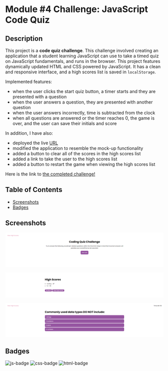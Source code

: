 # Module #4 Challenge: JavaScript Code Quiz

## Description
This project is a **code quiz challenge**. This challenge involved creating an application that a student learning JavaScript can use to take a timed quiz on JavaScript fundamentals, and runs in the browser. This project features dynamically updated HTML and CSS powered by JavaScript. It has a clean and responsive interface, and a high scores list is saved in `localStorage`.

Implemented features:

* when the user clicks the start quiz button, a timer starts and they are presented with a question
* when the user answers a question, they are presented with another question
* when the user answers incorrectly, time is subtracted from the clock
* when all questions are answered or the timer reaches 0, the game is over, and the user can save their initials and score

In addition, I have also:

* deployed the live [URL](https://desguerra.github.io/code-quiz/)
* modified the application to resemble the mock-up functionality
* added a button to clear all of the scores in the high scores list
* added a link to take the user to the high scores list
* added a button to restart the game when viewing the high scores list

Here is the link to [the completed challenge!](https://desguerra.github.io/code-quiz/)


## Table of Contents

* [Screenshots](#screenshots)
* [Badges](#badges)


## Screenshots

![screenshot 1 of project](assets/images/SS1.PNG)

![screenshot 2 of project](assets/images/SS2.PNG)

![screenshot 3 of project](assets/images/SS3.PNG)


## Badges

![js-badge](https://img.shields.io/badge/JavaScript-77.0%25-f5d769)
![css-badge](https://img.shields.io/badge/CSS-12.6%25-ff69b4)
![html-badge](https://img.shields.io/badge/HTML-10.4%25-blueviolet)